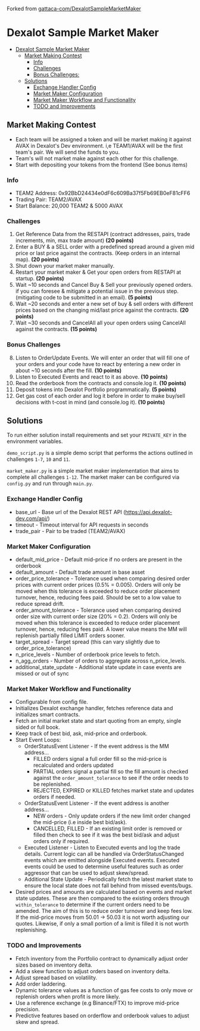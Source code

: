 Forked from [gattaca-com/DexalotSampleMarketMaker](https://github.com/gattaca-com/DexalotSampleMarketMaker)

# Dexalot Sample Market Maker
- [Dexalot Sample Market Maker](#dexalot-sample-market-maker)
  - [Market Making Contest](#market-making-contest)
    - [Info](#info)
    - [Challenges](#challenges)
    - [Bonus Challenges:](#bonus-challenges)
  - [Solutions](#solutions)
    - [Exchange Handler Config](#exchange-handler-config)
    - [Market Maker Configuration](#market-maker-configuration)
    - [Market Maker Workflow and Functionality](#market-maker-workflow-and-functionality)
    - [TODO and Improvements](#todo-and-improvements)

## Market Making Contest
* Each team will be assigned a token and will be market making it against AVAX in Dexalot's Dev environment. i,e TEAM1/AVAX will be the first team's pair. We will send the funds to you.
* Team's will not market make against each other for this challenge.
* Start with depositing your tokens from the frontend (See bonus items)

### Info
* TEAM2 Address: 0x92BbD24434e0dF6c609Ba37f5Fb69EB0eF81cFF6
* Trading Pair: TEAM2/AVAX
* Start Balance: 20,000 TEAM2 & 5000 AVAX

### Challenges
1. Get Reference Data from the RESTAPI (contract addresses, pairs, trade increments, min, max trade amount) **(20 points)**
2. Enter a BUY & a SELL order with a predefined spread around a given mid price or last price against the contracts. (Keep orders in an internal map). **(20 points)**
3. Shut down your market maker manually.
4. Restart your market maker &  Get your open orders from RESTAPI at startup. **(20 points)**
5. Wait ~10 seconds and Cancel Buy & Sell your previously opened orders. if you can foresee & mitigate a potential issue in the previous step. (mitigating code to be submitted in an email). **(5 points)**
6. Wait ~20 seconds and enter a new set of buy & sell orders  with different prices based on the changing mid/last price  against the contracts. **(20 points)**
7. Wait ~30 seconds and CancelAll all your open orders using CancelAll against the contracts. **(15 points)**

### Bonus Challenges
8. Listen to OrderUpdate Events. We will enter an order that will fill one of your orders and your code have to react by entering a new order in about ~10 seconds after the fill. **(10 points)**
9. Listen to Executed Events and react to it as above. **(10 points)**
10. Read the orderbook from the contracts and console.log it. **(10 points)**
11. Deposit tokens into Dexalot Portfolio programmatically. **(5 points)** 
12. Get gas cost of each order and log it before in order to make buy/sell decisions with t-cost in mind (and console.log it). **(10 points)**

## Solutions
To run either solution install requirements and set your `PRIVATE_KEY` in the environment variables.

`demo_script.py` is a simple demo script that performs the actions outlined in challenges `1-7`, `10` and `11`. 

`market_maker.py` is a simple market maker implementation that aims to complete all challenges `1-12`. The market maker can be configured via `config.py` and run through `main.py`.

### Exchange Handler Config
* base_url - Base url of the Dexalot REST API (https://api.dexalot-dev.com/api/)
* timeout - Timeout interval for API requests in seconds
* trade_pair - Pair to be traded (TEAM2/AVAX)

### Market Maker Configuration
* default_mid_price - Default mid-price if no orders are present in the orderbook
* default_amount - Default trade amount in base asset
* order_price_tolerance - Tolerance used when comparing desired order prices with current order prices (0.5% = 0.005). Orders will only be moved when this tolerance is exceeded to reduce order placement turnover, hence, reducing fees paid. Should be set to a low value to reduce spread drift.
* order_amount_tolerance - Tolerance used when comparing desired order size with current order size (20% = 0.2). Orders will only be moved when this tolerance is exceeded to reduce order placement turnover, hence, reducing fees paid. A lower value means the MM will replenish partially filled LIMIT orders sooner.
* target_spread - Target spread (this can vary slightly due to order_price_tolerance)
* n_price_levels - Number of orderbook price levels to fetch.
* n_agg_orders - Number of orders to aggregate across n_price_levels.
* additional_state_update - Additional state update in case events are missed or out of sync

### Market Maker Workflow and Functionality
* Configurable from config file.
* Initializes Dexalot exchange handler, fetches reference data and initializes smart contracts.
* Fetch an initial market state and start quoting from an empty, single sided or full book.
* Keep track of best bid, ask, mid-price and orderbook.
* Start Event Loops:
  * OrderStatusEvent Listener - If the event address is the MM address...
    * FILLED orders signal a full order fill so the mid-price is recalculated and orders updated
    * PARTIAL orders signal a partial fill so the fill amount is checked against the `order_amount_tolerance` to see if the order needs to be replenished.
    * REJECTED, EXPIRED or KILLED fetches market state and updates orders if needed.
  * OrderStatusEvent Listener - If the event address is another address...
    * NEW orders - Only update orders if the new limit order changed the mid-price (i.e inside best bid/ask).
    * CANCELLED, FILLED - If an existing limit order is removed or filled then check to see if it was the best bid/ask and adjust orders only if required.
  * Executed Listener - Listen to Executed events and log the trade details. Current logic can all be handled via OrderStatusChanged events which are emitted alongside Executed events. Executed events could be used to determine useful features such as order aggressor that can be used to adjust skew/spread.
  * Additional State Update - Periodically fetch the latest market state to ensure the local state does not fall behind from missed events/bugs.
* Desired prices and amounts are calculated based on events and market state updates. These are then compared to the existing orders through `within_tolerance` to determine if the current orders need to be amended. The aim of this is to reduce order turnover and keep fees low. If the mid-price moves from 50.01 -> 50.03 it is not worth adjusting our quotes. Likewise, if only a small portion of a limit is filled it is not worth replenishing.

### TODO and Improvements
* Fetch inventory from the Portfolio contract to dynamically adjust order sizes based on inventory delta.
* Add a skew function to adjust orders based on inventory delta.
* Adjust spread based on volatility.
* Add order laddering.
* Dynamic tolerance values as a function of gas fee costs to only move or replenish orders when profit is more likely.
* Use a reference exchange (e.g Binance/FTX) to improve mid-price precision.
* Predictive features based on orderflow and orderbook values to adjust skew and spread.
